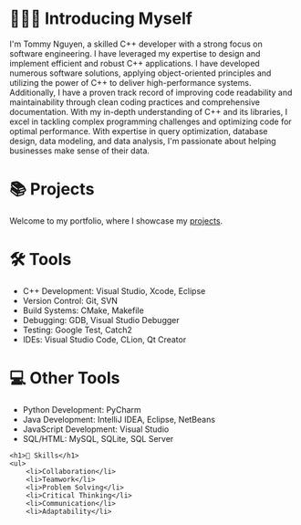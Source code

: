 <!DOCTYPE html>
<html>
    <h1>🙋🏻‍♂️ Introducing Myself</h1>
    <p>
        I'm Tommy Nguyen, a skilled C++ developer with a strong focus on software engineering. I have leveraged my expertise to design and implement           efficient and robust C++ applications. I have
        developed numerous software solutions, applying object-oriented principles and utilizing the power of C++ to
        deliver high-performance systems. Additionally, I have a proven track record of improving code readability and
        maintainability through clean coding practices and comprehensive documentation. With my in-depth understanding
        of C++ and its libraries, I excel in tackling complex programming challenges and optimizing code for optimal
        performance. With expertise in query optimization, database design, data modeling, and data analysis, I'm
        passionate about helping businesses make sense of their data.
    </p>
        <h1>📚 Projects</h1>
    <p>
        Welcome to my portfolio, where I showcase my <a href="url">projects</a>.
    </p>


<h1>🛠️ Tools</h1>
<ul>
    <li>C++ Development: Visual Studio, Xcode, Eclipse</li>
    <li>Version Control: Git, SVN</li>
    <li>Build Systems: CMake, Makefile</li>
    <li>Debugging: GDB, Visual Studio Debugger</li>
    <li>Testing: Google Test, Catch2</li>
    <li>IDEs: Visual Studio Code, CLion, Qt Creator</li>
</ul>

<h1>💻 Other Tools</h1>
<ul>
        <li>Python Development: PyCharm </li>
        <li>Java Development: IntelliJ IDEA, Eclipse, NetBeans</li>
        <li>JavaScript Development: Visual Studio </li>
        <li>SQL/HTML: MySQL, SQLite, SQL Server</li>
</ul>

    <h1>🧠 Skills</h1>
    <ul>
        <li>Collaboration</li>
        <li>Teamwork</li>
        <li>Problem Solving</li>
        <li>Critical Thinking</li>
        <li>Communication</li>
        <li>Adaptability</li>
</ul>
</html>

